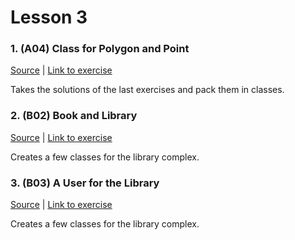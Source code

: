 # Lesson 3

### 1. (A04) Class for Polygon and Point
[Source](./A04_polygon_point_class/ExerciseSolution/) | [Link to exercise](http://fsr.github.io/csharp-lessons/exercises/A04_polygon_point_class.html)

Takes the solutions of the last exercises and pack them in classes.

### 2. (B02) Book and Library
[Source](./B02_book_library/ExerciseSolution/) | [Link to exercise](http://fsr.github.io/csharp-lessons/exercises/B02_book_library.html)

Creates a few classes for the library complex.

### 3. (B03) A User for the Library
[Source](./B03_use/ExerciseSolution/) | [Link to exercise](http://fsr.github.io/csharp-lessons/exercises/B03_user.html)

Creates a few classes for the library complex.
